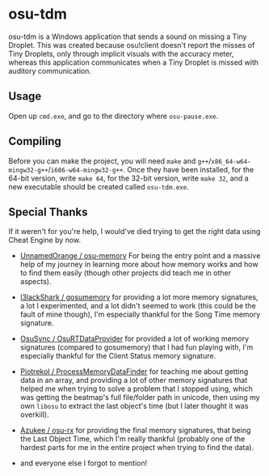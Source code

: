 # osu-tdm

osu-tdm is a Windows application that sends a sound on missing a Tiny Droplet. This was created because osu!client doesn't report the misses of Tiny Droplets, only through implicit visuals with the accuracy meter, whereas this application communicates when a Tiny Droplet is missed with auditory communication.

## Usage

Open up `cmd.exe`, and go to the directory where `osu-pause.exe`.

## Compiling

Before you can make the project, you will need `make` and `g++`/`x86_64-w64-mingw32-g++`/`i686-w64-mingw32-g++`. Once they have been installed, for the 64-bit version, write `make 64`, for the 32-bit version, write `make 32`, and a new executable should be created called `osu-tdm.exe`.

## Special Thanks

If it weren't for you're help, I would've died trying to get the right data using Cheat Engine by now.

- [UnnamedOrange / osu-memory](https://github.com/UnnamedOrange/osu-memory) For being the entry point and a massive help of my journey in learning more about how memory works and how to find them easily (though other projects did teach me in other aspects).

- [l3lackShark / gosumemory](https://github.com/l3lackShark/gosumemory) for providing a lot more memory signatures, a lot I experimented, and a lot didn't seemed to work (this could be the fault of mine though), I'm especially thankful for the Song Time memory signature.

- [OsuSync / OsuRTDataProvider](https://github.com/OsuSync/OsuRTDataProvider) for provided a lot of working memory signatures (compared to gosumemory) that I had fun playing with, I'm especially thankful for the Client Status memory signature.

- [Piotrekol / ProcessMemoryDataFinder](https://github.com/Piotrekol/ProcessMemoryDataFinder) for teaching me about getting data in an array, and providing a lot of other memory signatures that helped me when trying to solve a problem that I stopped using, which was getting the beatmap's full file/folder path in unicode, then using my own `libosu` to extract the last object's time (but I later thought it was overkill).

- [Azukee / osu-rx](https://github.com/Azukee/osu-rx) for providing the final memory signatures, that being the Last Object Time, which I'm really thankful (probably one of the hardest parts for me in the entire project when trying to find the data).

- and everyone else I forgot to mention!
